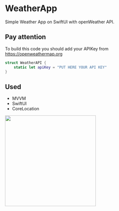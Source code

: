 # WeatherApp

Simple Weather App on SwiftUI with openWeather API. 

## Pay attention

To build this code you should add your APIKey from https://openweathermap.org 

```swift
struct WeatherAPI {
    static let apiKey = "PUT HERE YOUR API KEY"
}
```

## Used

- MVVM
- SwiftUI
- CoreLocation

<p float="left">
 <img width="300" src="https://github.com/semjonG/WeatherApp/blob/main/running.gif?raw=true">
</p>
